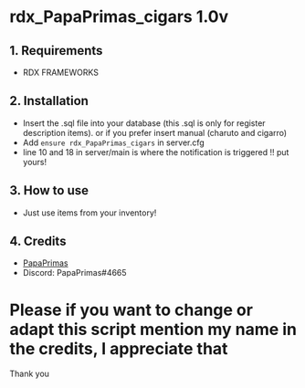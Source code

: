 # rdx_PapaPrimas_cigars 1.0v

## 1. Requirements

- RDX FRAMEWORKS


## 2. Installation
- Insert the .sql file into your database (this .sql is only for register description items). or if you prefer insert manual (charuto and cigarro)
- Add ```ensure rdx_PapaPrimas_cigars``` in server.cfg
- line 10 and 18 in server/main is where the notification is triggered !! put yours!

## 3. How to use
- Just use items from your inventory!

## 4. Credits
 - [PapaPrimas](http://github.com/PapaPrimas) 
 - Discord: PapaPrimas#4665


# Please if you want to change or adapt this script mention my name in the credits, I appreciate that

Thank you 